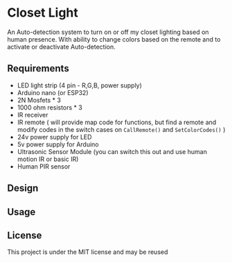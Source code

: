 # Closet Light
An Auto-detection system to turn on or off my closet lighting based on human presence. 
With ability to change colors based on the remote and to activate or deactivate Auto-detection.

## Requirements 
- LED light strip (4 pin - R,G,B, power supply)
- Arduino nano (or ESP32)
- 2N Mosfets * 3
- 1000 ohm resistors * 3
- IR receiver 
- IR remote ( will provide map code for functions, but find a remote and modify codes in the switch cases on `CallRemote()` and `SetColorCodes()` )
- 24v power supply for LED
- 5v power supply for Arduino
- Ultrasonic Sensor Module (you can switch this out and use human motion IR or basic IR)
- Human PIR sensor

## Design

## Usage

## License

This project is under the MIT license and may be reused 